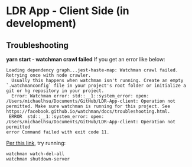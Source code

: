 # LDR App - Client Side (in development)
## Troubleshooting
**yarn start - watchman crawl failed**
If you get an error like below:
```shell
Loading dependency graph...jest-haste-map: Watchman crawl failed. Retrying once with node crawler.
  Usually this happens when watchman isn't running. Create an empty `.watchmanconfig` file in your project's root folder or initialize a git or hg repository in your project.
  Error: Watchman error: std::__1::system_error: open: /Users/michaelhsu/Documents/GitHub/LDR-App-client: Operation not permitted. Make sure watchman is running for this project. See https://facebook.github.io/watchman/docs/troubleshooting.html.
 ERROR  std::__1::system_error: open: /Users/michaelhsu/Documents/GitHub/LDR-App-client: Operation not permitted
error Command failed with exit code 11.
```
[Per this link](https://github.com/facebook/watchman/issues/977#issuecomment-1189903929), try running:
```shell
watchman watch-del-all
watchman shutdown-server
```
